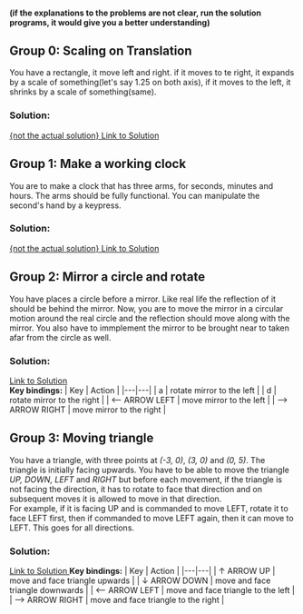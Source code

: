 #### (if the explanations to the problems are not clear, run the solution programs, it would give you a better understanding)
## Group 0: Scaling on Translation
You have a rectangle, it move left and right. if it moves to te right, it expands by a scale of something(let's say 1.25 on both axis), if it moves to the left, it shrinks by a scale of something(same).
### Solution:
<a href='/lab_final/group_2.cpp'> {not the actual solution} Link to Solution </a>

## Group 1: Make a working clock
You are to make a clock that has three arms, for seconds, minutes and hours. The arms should be fully functional. You can manipulate the second's hand by a keypress.
### Solution:
<a href='/lab_final/group_2.cpp'> {not the actual solution} Link to Solution </a>

## Group 2: Mirror a circle and rotate 
You have places a circle before a mirror. Like real life the reflection of it should be behind the mirror. Now, you are to move the mirror in a circular motion around the real circle and the reflection should move along with the mirror. You also have to immplement the mirror to be brought near to taken afar from the circle as well.
### Solution:
<a href='/lab_final/group_2.cpp'> Link to Solution </a>   
**Key bindings:**
| Key | Action |
|---|---|
| a | rotate mirror to the  left |
| d | rotate mirror to the right |
|  <-- ARROW LEFT | move mirror to the left |
|  --> ARROW RIGHT | move mirror to the right |


## Group 3: Moving triangle
You have a triangle, with three points at *(-3, 0)*, *(3, 0)* and *(0, 5)*. The triangle is initially facing upwards. You have to be able to move the triangle *UP, DOWN, LEFT* and *RIGHT* but before each movement, if the triangle is not facing the direction, it has to rotate to face that direction and on subsequent moves it is allowed to move in that direction.    
For example, if it is facing UP and is commanded to move LEFT, rotate it to face LEFT first, then if commanded to move LEFT again, then it can move to LEFT. This goes for all directions.
### Solution:
<a href='/lab_final/group_3.cpp'> Link to Solution </a>
**Key bindings:**
| Key | Action |
|---|---|
| ↑ ARROW UP | move and face triangle upwards |
| ↓ ARROW DOWN | move and face triangle downwards |
| <-- ARROW LEFT | move and face triangle to the left |
| --> ARROW RIGHT | move and face triangle to the right |